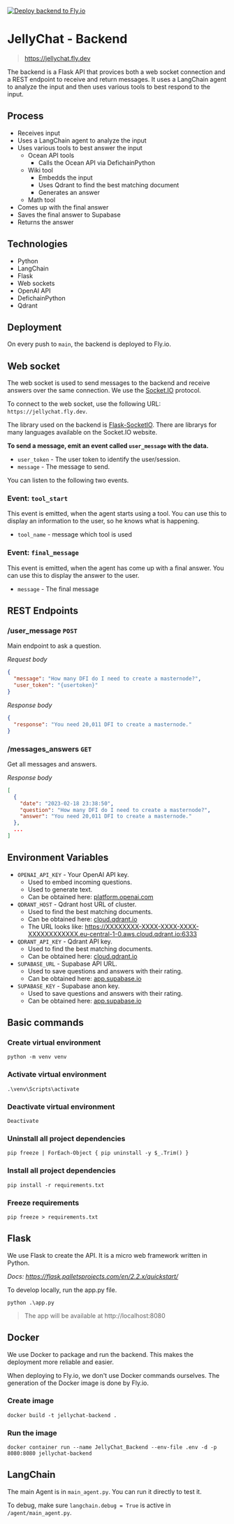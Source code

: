 [![Deploy backend to Fly.io](https://github.com/0ptim/JellyChat/actions/workflows/fly.yml/badge.svg)](https://github.com/0ptim/JellyChat/actions/workflows/fly.yml)

# JellyChat - Backend

> https://jellychat.fly.dev

The backend is a Flask API that provices both a web socket connection and a REST endpoint to receive and return messages. It uses a LangChain agent to analyze the input and then uses various tools to best respond to the input.

## Process

- Receives input
- Uses a LangChain agent to analyze the input
- Uses various tools to best answer the input
  - Ocean API tools
    - Calls the Ocean API via DefichainPython
  - Wiki tool
    - Embedds the input
    - Uses Qdrant to find the best matching document
    - Generates an answer
  - Math tool
- Comes up with the final answer
- Saves the final answer to Supabase
- Returns the answer

## Technologies

- Python
- LangChain
- Flask
- Web sockets
- OpenAI API
- DefichainPython
- Qdrant

## Deployment

On every push to `main`, the backend is deployed to Fly.io.

## Web socket

The web socket is used to send messages to the backend and receive answers over the same connection. We use the [Socket.IO](https://socket.io/) protocol.

To connect to the web socket, use the following URL: `https://jellychat.fly.dev`.

The library used on the backend is [Flask-SocketIO](https://flask-socketio.readthedocs.io/en/latest/). There are librarys for many languages available on the Socket.IO website.

**To send a message, emit an event called `user_message` with the data.**

- `user_token` - The user token to identify the user/session.
- `message` - The message to send.

You can listen to the following two events.

### Event: `tool_start`

This event is emitted, when the agent starts using a tool. You can use this to display an information to the user, so he knows what is happening.

- `tool_name` - message which tool is used

### Event: `final_message`

This event is emitted, when the agent has come up with a final answer. You can use this to display the answer to the user.

- `message` - The final message

## REST Endpoints

### /user_message `POST`

Main endpoint to ask a question.

_Request body_

```json
{
  "message": "How many DFI do I need to create a masternode?",
  "user_token": "{usertoken}"
}
```

_Response body_

```json
{
  "response": "You need 20,011 DFI to create a masternode."
}
```

### /messages_answers `GET`

Get all messages and answers.

_Response body_

```json
[
  {
    "date": "2023-02-18 23:38:50",
    "question": "How many DFI do I need to create a masternode?",
    "answer": "You need 20,011 DFI to create a masternode."
  },
  ...
]
```

## Environment Variables

- `OPENAI_API_KEY` - Your OpenAI API key.
  - Used to embed incoming questions.
  - Used to generate text.
  - Can be obtained here: [platform.openai.com](https://platform.openai.com/)
- `QDRANT_HOST` - Qdrant host URL of cluster.
  - Used to find the best matching documents.
  - Can be obtained here: [cloud.qdrant.io](https://cloud.qdrant.io/)
  - The URL looks like: https://XXXXXXXX-XXXX-XXXX-XXXX-XXXXXXXXXXXX.eu-central-1-0.aws.cloud.qdrant.io:6333
- `QDRANT_API_KEY` - Qdrant API key.
  - Used to find the best matching documents.
  - Can be obtained here: [cloud.qdrant.io](https://cloud.qdrant./)
- `SUPABASE_URL` - Supabase API URL.
  - Used to save questions and answers with their rating.
  - Can be obtained here: [app.supabase.io](https://app.supabase.com/)
- `SUPABASE_KEY` - Supabase anon key.
  - Used to save questions and answers with their rating.
  - Can be obtained here: [app.supabase.io](https://app.supabase.com/)

## Basic commands

### Create virtual environment

```
python -m venv venv
```

### Activate virtual environment

```
.\venv\Scripts\activate
```

### Deactivate virtual environment

```
Deactivate
```

### Uninstall all project dependencies

```
pip freeze | ForEach-Object { pip uninstall -y $_.Trim() }
```

### Install all project dependencies

```
pip install -r requirements.txt
```

### Freeze requirements

```
pip freeze > requirements.txt
```

## Flask

We use Flask to create the API. It is a micro web framework written in Python.

_Docs: https://flask.palletsprojects.com/en/2.2.x/quickstart/_

To develop locally, run the app.py file.

```
python .\app.py
```

> The app will be available at http://localhost:8080

## Docker

We use Docker to package and run the backend. This makes the deployment more reliable and easier.

When deploying to Fly.io, we don't use Docker commands ourselves. The generation of the Docker image is done by Fly.io.

### Create image

```
docker build -t jellychat-backend .
```

### Run the image

```
docker container run --name JellyChat_Backend --env-file .env -d -p 8080:8080 jellychat-backend
```

## LangChain

The main Agent is in `main_agent.py`. You can run it directly to test it.

To debug, make sure `langchain.debug = True` is active in `/agent/main_agent.py`.
